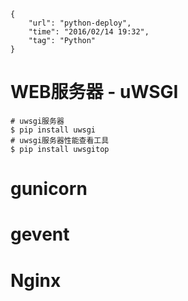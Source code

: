 ```
{
    "url": "python-deploy",
    "time": "2016/02/14 19:32",
    "tag": "Python"
}
```


# WEB服务器 - uWSGI

```
# uwsgi服务器
$ pip install uwsgi
# uwsgi服务器性能查看工具
$ pip install uwsgitop
```

# gunicorn

# gevent

# Nginx